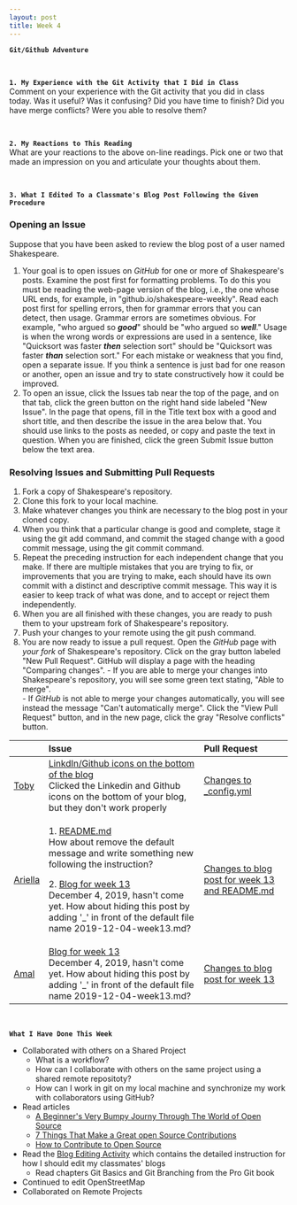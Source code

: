 ```yaml
---
layout: post
title: Week 4
---
```


**`Git/Github Adventure`**

&nbsp;
&nbsp;
&nbsp;

**`1. My Experience with the Git Activity that I Did in Class`**  
Comment on your experience with the Git activity that you did in class today. Was it useful? Was it confusing? Did you have time to finish? Did you have merge conflicts? Were you able to resolve them?

&nbsp;
&nbsp;

**`2. My Reactions to This Reading`**  
What are your reactions to the above on-line readings. Pick one or two that made an impression on you and articulate your thoughts about them.

&nbsp;
&nbsp;

**`3. What I Edited To a Classmate's Blog Post Following the Given Procedure`**

### Opening an Issue
Suppose that you have been asked to review the blog post of a user named Shakespeare.

  1. Your goal is to open issues on _GitHub_ for one or more of Shakespeare's posts. Examine the post first for formatting problems. To do this you must be reading the web-page version of the blog, i.e., the one whose URL ends, for example, in "github.io/shakespeare-weekly". Read each post first for spelling errors, then for grammar errors that you can detect, then usage. Grammar errors are sometimes obvious. For example, "who argued so **_good_**" should be "who argued so **_well_**." Usage is when the wrong words or expressions are used in a sentence, like "Quicksort was faster **_then_** selection
sort" should be "Quicksort was faster **_than_** selection sort." For each mistake or weakness that you find, open a separate issue. If you think a sentence is just bad for one reason or another, open an issue and try to state constructively how it could be improved.
  2. To open an issue, click the Issues tab near the top of the page, and on that tab, click the green button on the right hand side labeled "New Issue". In the page that opens, fill in the Title text box with a good and short title, and then describe the issue in the area below that. You should use links to the posts as needed, or copy and paste the text in question. When you are finished, click the green Submit Issue button below the text area.

### Resolving Issues and Submitting Pull Requests
  1. Fork a copy of Shakespeare's repository.
  2. Clone this fork to your local machine.
  3. Make whatever changes you think are necessary to the blog post in your cloned copy.
  4. When you think that a particular change is good and complete, stage it using the git add command, and commit the staged change with a good commit message, using the git commit command.
  5. Repeat the preceding instruction for each independent change that you make. If there are multiple mistakes that you are trying to fix, or improvements that you are trying to make, each should have its own commit with a distinct and descriptive commit message. This way it is easier to keep track of what was done, and to accept or reject them independently.
  6. When you are all finished with these changes, you are ready to push them to your upstream fork of Shakespeare's repository. 
  7. Push your changes to your remote using the git push command.
  8. You are now ready to issue a pull request. Open the _GitHub_ page with _your fork_ of Shakespeare's repository. Click on the gray button labeled "New Pull Request". GitHub will display a page with the heading "Comparing changes".
    - If you are able to merge your changes into Shakespeare's repository, you will see some green text stating, "Able to merge".  
    - If _GitHub_ is not able to merge your changes automatically, you will see instead the message "Can't automatically merge". Click the "View Pull Request" button, and in the new page, click the gray "Resolve conflicts" button.

| | Issue | Pull Request |
|:---|:---|:---|
| [Toby](https://github.com/hunter-college-ossd-fall-2019/tobyau-weekly) | [LinkdIn/Github icons on the bottom of the blog](https://github.com/hunter-college-ossd-fall-2019/tobyau-weekly/issues/1) <br> Clicked the Linkedin and Github icons on the bottom of your blog, but they don't work properly | [Changes to _config.yml](https://github.com/hunter-college-ossd-fall-2019/tobyau-weekly/pull/2) |
| [Ariella](https://github.com/hunter-college-ossd-fall-2019/ariella879-weekly) | <p> 1. [README.md](https://github.com/hunter-college-ossd-fall-2019/ariella879-weekly/issues/5) <br> How about remove the default message and write something new following the instruction? </p> 2. [Blog for week 13](https://github.com/hunter-college-ossd-fall-2019/ariella879-weekly/issues/3) <br> December 4, 2019, hasn't come yet. How about hiding this post by adding '_' in front of the default file name 2019-12-04-week13.md? </p> | [Changes to blog post for week 13 and README.md](https://github.com/hunter-college-ossd-fall-2019/ariella879-weekly/pull/4) |
| [Amal](https://github.com/hunter-college-ossd-fall-2019/shadow12ac-weekly) | [Blog for week 13](https://github.com/hunter-college-ossd-fall-2019/shadow12ac-weekly/issues/2) <br> December 4, 2019, hasn't come yet. How about hiding this post by adding '_' in front of the default file name 2019-12-04-week13.md? | [Changes to blog post for week 13](https://github.com/hunter-college-ossd-fall-2019/shadow12ac-weekly/pull/3)|

&nbsp;
&nbsp;
&nbsp;

**`What I Have Done This Week`**
- Collaborated with others on a Shared Project
  - What is a workflow?
  - How can I collaborate with others on the same project using a shared remote repositoty?
  - How can I work in git on my local machine and synchronize my work with collaborators using GitHub?
- Read articles
  - [A Beginner's Very Bumpy Journy Through The World of Open Source](https://www.freecodecamp.org/news/a-beginners-very-bumpy-journey-through-the-world-of-open-source-4d108d540b39/)
  - [7 Things That Make a Great open Source Contributions](https://blog.newrelic.com/engineering/open-source-contribution/)
  - [How to Contribute to Open Source](https://opensource.guide/how-to-contribute/)
- Read the [Blog Editing Activity](http://www.compsci.hunter.cuny.edu/~sweiss/course_materials/csci395.86/activities_f19/blog_editing_activity.pdf) which contains the detailed instruction for how I should edit my classmates' blogs
  - Read chapters Git Basics and Git Branching from the Pro Git book
- Continued to edit OpenStreetMap
- Collaborated on Remote Projects
  

